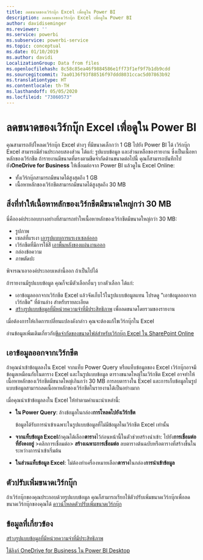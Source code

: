 ```yaml
---
title: ลดขนาดของเวิร์กบุ๊ก Excel เพื่อดูใน Power BI
description: ลดขนาดของเวิร์กบุ๊ก Excel เพื่อดูใน Power BI
author: davidiseminger
ms.reviewer: ''
ms.service: powerbi
ms.subservice: powerbi-service
ms.topic: conceptual
ms.date: 01/10/2019
ms.author: davidi
LocalizationGroup: Data from files
ms.openlocfilehash: 8c58c85ea46f9884586e1ff73f1ef9f7b1db9cdd
ms.sourcegitcommit: 7aa0136f93f88516f97ddd8031ccac5d07863b92
ms.translationtype: HT
ms.contentlocale: th-TH
ms.lasthandoff: 05/05/2020
ms.locfileid: "73860573"
---
```

# <a name="reduce-the-size-of-an-excel-workbook-to-view-it-in-power-bi"></a>ลดขนาดของเวิร์กบุ๊ก Excel เพื่อดูใน Power BI
คุณสามารถอัปโหลดเวิร์กบุ๊ก Excel ต่างๆ ที่มีขนาดเล็กกว่า 1 GB ไปยัง Power BI ได้ เวิร์กบุ๊ก Excel สามารถมีส่วนประกอบสองส่วน ได้แก่: รูปแบบข้อมูล และส่วนเหลือของรายงาน ซึ่งเป็นเนื้อหาหลักของเวิร์กชีต ถ้ารายงานมีขนาดที่ตรงตามขีดจำกัดด้านขนาดต่อไปนี้ คุณก็สามารถบันทึกไปยัง**OneDrive for Business** ให้เชื่อมต่อจาก Power BI แล้วดูใน Excel Online:

* ทั้งเวิร์กบุ๊กสามารถมีขนาดได้สูงสุดถึง 1 GB
* เนื้อหาหลักของเวิร์กชีตสามารถมีขนาดได้สูงสุดถึง 30 MB

## <a name="what-makes-core-worksheet-contents-larger-than-30-mb"></a>สิ่งที่ทำให้เนื้อหาหลักของเวิร์กชีตมีขนาดใหญ่กว่า 30 MB
นี่คือองค์ประกอบบางอย่างที่สามารถทำใหเนื้อหาหลักของเวิร์กชีตมีขนาดใหญ่กว่า 30 MB:

* รูปภาพ
* เซลล์ที่แรเงา [เอารูปแบบการแรเงาเซลล์ออก](https://support.office.com/article/Add-or-change-the-background-color-of-cells-ac10f131-b847-428f-b656-d65375fb815e)
* เวิร์กชีตที่มีการใช้สี [เอาพื้นหลังของแผ่นงานออก](https://support.office.com/article/add-or-remove-a-sheet-background-3577a762-8450-4556-96a2-cc265abc00a8)
* กล่องข้อความ
* ภาพตัดปะ

พิจารณาเอาองค์ประกอบเหล่านี้ออก ถ้าเป็นไปได้ 

ถ้ารายงานมีรูปแบบข้อมูล คุณก็จะมีตัวเลือกอื่นๆ บางตัวเลือก ได้แก่: 

* เอาข้อมูลออกจากเวิร์กชีต Excel แล้วจัดเก็บไว้ในรูปแบบข้อมูลแทน โปรดดู "เอาข้อมูลออกจากเวิร์กชีต" ที่ด้านล่าง สำหรับรายละเอียด 
* [สร้างรูปแบบข้อมูลที่มีหน่วยความจำที่มีประสิทธิภาพ](https://support.office.com/article/Create-a-memory-efficient-Data-Model-using-Excel-2013-and-the-Power-Pivot-add-in-951c73a9-21c4-46ab-9f5e-14a2833b6a70) เพื่อลดขนาดโดยรวมของรายงาน

เมื่อต้องการให้เกิดการเปลี่ยนแปลงดังกล่าว คุณจะต้องแก้ไขเวิร์กบุ๊กใน Excel

อ่านข้อมูลเพิ่มเติมเกี่ยวกับ[ขีดจำกัดของขนาดไฟล์สำหรับเวิร์กบุ๊ก Excel ใน SharePoint Online](https://support.office.com/article/File-size-limits-for-workbooks-in-SharePoint-Online-9e5bc6f8-018f-415a-b890-5452687b325e)

## <a name="remove-data-from-worksheets"></a>เอาข้อมูลออกจากเวิร์กชีต
ถ้าคุณนำเข้าข้อมูลลงใน Excel จากแท็บ Power Query หรือแท็บข้อมูลของ Excel เวิร์กบุ๊กอาจมีข้อมูลเหมือนกับในตาราง Excel และในรูปแบบข้อมูล ตารางขนาดใหญ่ในเวิร์กชีต Excel อาจทำให้เนื้อหาหลักของเวิร์กชีตมีขนาดใหญ่เกินกว่า 30 MB การลบตารางใน Excel และการเก็บข้อมูลในรูปแบบข้อมูลสามารถลดเนื้อหาหลักของเวิร์กชีตในรายงานได้เป็นอย่างมาก 

เมื่อคุณนำเข้าข้อมูลลงใน Excel ให้ทำตามคำแนะนำเหล่านี้:

* **ใน Power Query**: ล้างข้อมูลในกล่อง**การโหลดไปยังเวิร์กชีต**
  
  ข้อมูลได้รับการนำเข้าเฉพาะในรูปแบบข้อมูลที่ไม่มีข้อมูลในเวิร์กชีต Excel เท่านั้น
* **จากแท็บข้อมูล Excel**ถ้าคุณได้เลือก**ตาราง**ไว้ก่อนหน้านี้ในตัวช่วยสร้างนำเข้า: ไปยัง**การเชื่อมต่อที่ยังคงอยู่** \>คลิกการเชื่อมต่อ\> **สร้างเฉพาะการเชื่อมต่อ** ลบตารางต้นฉบับหรือตารางที่สร้างขึ้นในระหว่างการนำเข้าเริ่มต้น
* **ในส่วนแท็บข้อมูล Excel**: ไม่ต้องทำเครื่องหมายเลือก**ตาราง**ในกล่อง**การนำเข้าข้อมูล**

## <a name="workbook-size-optimizer"></a>ตัวปรับเพิ่มขนาดเวิร์กบุ๊ก
ถ้าเวิร์กบุ๊กของคุณประกอบด้วยรูปแบบข้อมูล คุณก็สามารถเรียกใช้ตัวปรับเพิ่มขนาดเวิร์กบุ๊กเพื่อลดขนาดเวิร์กบุ๊กของคุณได้ [ดาวน์โหลดตัวปรับเพิ่มขนาดเวิร์กบุ๊ก](https://www.microsoft.com/download/details.aspx?id=38793)

## <a name="related-info"></a>ข้อมูลที่เกี่ยวข้อง
[สร้างรูปแบบข้อมูลที่มีหน่วยความจำที่มีประสิทธิภาพ](https://support.office.com/article/Create-a-memory-efficient-Data-Model-using-Excel-2013-and-the-Power-Pivot-add-in-951c73a9-21c4-46ab-9f5e-14a2833b6a70)

[ใช้ลิงก์ OneDrive for Business ใน Power BI Desktop](desktop-use-onedrive-business-links.md)

